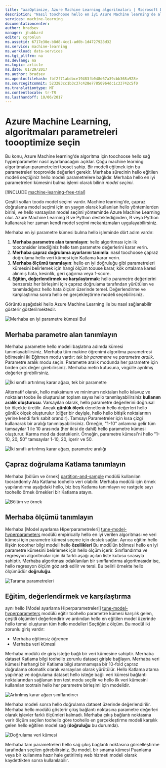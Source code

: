 ```yaml
---
title: "aaaOptimize, Azure Machine Learning algoritmaları | Microsoft Docs"
description: "Nasıl toochoose hello en iyi Azure Machine learning'de algoritma için parametre açıklanmaktadır."
services: machine-learning
documentationcenter: 
author: bradsev
manager: jhubbard
editor: cgronlun
ms.assetid: 6717e30e-b8d8-4cc1-ad0b-1d4727928d32
ms.service: machine-learning
ms.workload: data-services
ms.tgt_pltfrm: na
ms.devlang: na
ms.topic: article
ms.date: 01/29/2017
ms.author: bradsev
ms.openlocfilehash: fbf2f71abdbce19483fb048d67a39cbb368a928e
ms.sourcegitcommit: 523283cc1b3c37c428e77850964dc1c33742c5f0
ms.translationtype: MT
ms.contentlocale: tr-TR
ms.lasthandoff: 10/06/2017
---
```

# <a name="choose-parameters-toooptimize-your-algorithms-in-azure-machine-learning"></a>Azure Machine Learning, algoritmaları parametreleri toooptimize seçin
Bu konu, Azure Machine learning'de algoritma için toochoose hello sağ hyperparameter nasıl ayarlanacağını açıklar. Çoğu machine learning algoritmaları parametreleri tooset sahip. Bir modeli eğitmek için bu parametreleri tooprovide değerleri gerekir. Merhaba sürecinin hello eğitilen modeli seçtiğiniz hello modeli parametrelere bağlıdır. Merhaba hello en iyi parametreleri kümesini bulma işlemi olarak bilinir *model seçimi*.

[!INCLUDE [machine-learning-free-trial](../../includes/machine-learning-free-trial.md)]

Çeşitli yolları toodo model seçimi vardır. Machine learning'de, çapraz doğrulama model seçimi için en yaygın olarak kullanılan hello yöntemlerden birini, ve hello varsayılan model seçimi yönteminde Azure Machine Learning olur. Azure Machine Learning R ve Python desteklediğinden, R veya Python kullanarak her zaman kendi model seçimi mekanizmaları uygulayabilirsiniz.

Merhaba en iyi parametre kümesi bulma hello işleminde dört adım vardır:

1. **Merhaba parametre alan tanımlayın**: hello algoritması için ilk tooconsider istediğiniz hello tam parametre değerlerini karar verin.
2. **Merhaba çapraz doğrulama ayarlarını tanımla**: nasıl toochoose çapraz doğrulama hello veri kümesi için Katlama karar verin.
3. **Merhaba ölçümü tanımlayın**: hello en iyi doğruluğu gibi parametreleri kümesini belirlemek için hangi ölçüm toouse karar, kök ortalama karesi alınmış hata, kesinlik, geri çağırma veya f-score.
4. **Eğitim, değerlendirmek ve karşılaştırmak**: hello parametre değerlerini benzersiz her birleşimi için çapraz doğrulama tarafından yürütülen ve tanımladığınız hello hata ölçüm üzerinde temel. Değerlendirme ve karşılaştırma sonra hello en gerçekleştirme modeli seçebilirsiniz.

Görüntü aşağıdaki hello Azure Machine Learning ile bu nasıl sağlanabilir gösterir gösterilmektedir.

![Merhaba en iyi parametre kümesi Bul](./media/machine-learning-algorithm-parameters-optimize/fig1.png)

## <a name="define-hello-parameter-space"></a>Merhaba parametre alan tanımlayın
Merhaba parametre hello modeli başlatma adımda kümesi tanımlayabilirsiniz. Merhaba tüm makine öğrenimi algoritma parametresi bölmesini iki Eğitmen modu vardır: *tek bir parametre* ve *parametre aralık*. Parametre aralık modu seçin. Parametre aralık modunda her parametre için birden çok değer girebilirsiniz. Merhaba metin kutusuna, virgülle ayrılmış değerler girebilirsiniz.

![İki sınıflı artırılmış karar ağacı, tek bir parametre](./media/machine-learning-algorithm-parameters-optimize/fig2.png)

 Alternatif olarak, hello maksimum ve minimum noktaları hello kılavuz ve noktaları toobe ile oluşturulan toplam sayısı hello tanımlayabilirsiniz **kullanım aralık oluşturucu**. Varsayılan olarak, hello parametre değerlerini doğrusal bir ölçekte üretilir. Ancak **günlük ölçek** denetlenir hello değerleri hello günlük ölçek oluşturulur (diğer bir deyişle, hello hello bitişik noktalarının yerine kendi fark sabit orandır). Tamsayı Parametreler için kısa çizgi kullanarak bir aralığı tanımlayabilirsiniz. Örneğin, "1-10" anlamına gelir tüm tamsayılar 1 ile 10 arasında (her ikisi de dahil) hello parametre kümesi oluşturur. Karma mod da desteklenir. Örneğin, parametre kümesi'ni hello "1-10, 20, 50" tamsayılar 1-10, 20, içerir ve 50.

![İki sınıflı artırılmış karar ağacı, parametre aralığı](./media/machine-learning-algorithm-parameters-optimize/fig3.png)

## <a name="define-cross-validation-folds"></a>Çapraz doğrulama Katlama tanımlayın
Merhaba [bölüm ve örnek] [ partition-and-sample] modülü kullanılan toorandomly Ata Katlama toohello veri olabilir. Merhaba modülü için örnek yapılandırma aşağıdaki hello, biz beş Katlama tanımlayın ve rastgele sayı toohello örnek örnekleri bir Katlama atayın.

![Bölüm ve örnek](./media/machine-learning-algorithm-parameters-optimize/fig4.png)

## <a name="define-hello-metric"></a>Merhaba ölçümü tanımlayın
Merhaba [Model ayarlama Hiperparametreleri] [ tune-model-hyperparameters] modülü empirically hello en iyi verilen algoritması ve veri kümesi için parametre kümesi seçme için destek sağlar. Ayrıca eğitim hello ilişkin tooother bilgi modeli hello **özellikleri** Bu modülün bölmesi hello en iyi parametre kümesini belirlemek için hello ölçüm içerir. Sınıflandırma ve regresyon algoritmalar için iki farklı aşağı açılan liste kutusu sırasıyla sahiptir. Merhaba algoritması odaklanılan bir sınıflandırma algoritmasıdır ise, hello regresyon ölçüm göz ardı edilir ve tersi. Bu belirli örnekte hello ölçümüdür **doğruluğu**.   

![Tarama parametreleri](./media/machine-learning-algorithm-parameters-optimize/fig5.png)

## <a name="train-evaluate-and-compare"></a>Eğitim, değerlendirmek ve karşılaştırma
aynı hello [Model ayarlama Hiperparametreleri] [ tune-model-hyperparameters] modülü eğitir toohello parametre kümesi karşılık gelen, çeşitli ölçümleri değerlendirir ve ardından hello en eğitilen model üzerinde hello temel oluşturan tüm hello modelleri Seçtiğiniz ölçüm. Bu modül iki zorunlu giriş vardır:

* Merhaba eğitimsiz öğrenen
* Merhaba veri kümesi

Merhaba modülü de giriş isteğe bağlı bir veri kümesine sahiptir. Merhaba dataset Katlama bilgi toohello zorunlu dataset girişle bağlayın. Merhaba veri kümesi herhangi bir Katlama bilgi atanmamışsa bir 10-fold çapraz doğrulama otomatik olarak varsayılan olarak yürütülür. Hello Katlama atama yapılmaz ve doğrulama dataset hello isteğe bağlı veri kümesi bağlantı noktalarından sağlanan tren test modu seçilir ve hello ilk veri kümesini kullanılan tootrain hello her parametre birleşimi için modelidir.

![Artırılmış karar ağacı sınıflandırıcı](./media/machine-learning-algorithm-parameters-optimize/fig6a.png)

Merhaba modeli sonra hello doğrulama dataset üzerinde değerlendirilir. Merhaba hello modülü gösterir çıkış bağlantı noktasına parametre değerleri olarak işlevler farklı ölçümleri kalmadı. Merhaba çıkış bağlantı noktasına verir ölçüm seçilen toohello göre toohello en gerçekleştirme modeli karşılık gelen hello eğitilen model sağ (**doğruluğu** bu durumda).  

![Doğrulama veri kümesi](./media/machine-learning-algorithm-parameters-optimize/fig6b.png)

Merhaba tam parametreleri hello sağ çıkış bağlantı noktasına görselleştirme tarafından seçilen görebilirsiniz. Bu model, bir sınama kümesi Puanlama veya bir kullanıma hazır hale getirilmiş web hizmeti modeli olarak kaydettikten sonra kullanılabilir.

<!-- Module References -->
[partition-and-sample]: https://msdn.microsoft.com/library/azure/a8726e34-1b3e-4515-b59a-3e4a475654b8/
[tune-model-hyperparameters]: https://msdn.microsoft.com/library/azure/038d91b6-c2f2-42a1-9215-1f2c20ed1b40/
